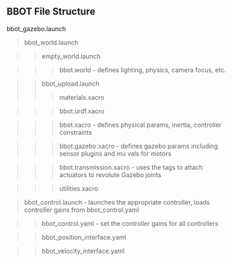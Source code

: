 ## BBOT File Structure
bbot_gazebo.launch

>bbot_world.launch

>>empty_world.launch

>>>bbot.world - defines lighting, physics, camera focus, etc.

>>bbot_upload.launch
>>>materials.xacro

>>>bbot.urdf.xacro

>>>bbot.xacro - defines physical params, inertia, controller constraints

>>>bbot.gazebo.xacro - defines gazebo params including sensor plugins and mu vals for motors

>>>bbot.transmission.xacro - uses the <transmission> tags to attach actuators to revolute Gazebo joints

>>>utilities.xacro

>bbot_control.launch - launches the appropriate controller, loads controller gains from bbot_control.yaml

>>bbot_control.yaml - set the controller gains for all controllers

>>bbot_position_interface.yaml

>>bbot_velocity_interface.yaml
